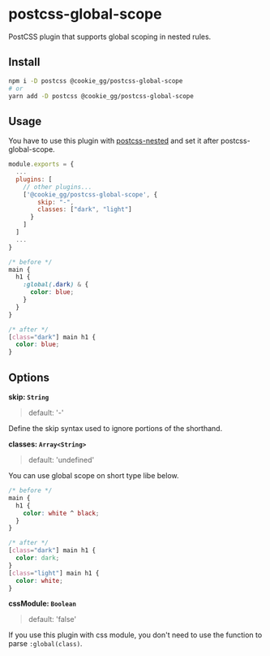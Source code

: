 # postcss-global-scope

PostCSS plugin that supports global scoping in nested rules.

## Install

```bash
npm i -D postcss @cookie_gg/postcss-global-scope
# or
yarn add -D postcss @cookie_gg/postcss-global-scope
```

## Usage

You have to use this plugin with [postcss-nested](https://github.com/postcss/postcss-nested) and set it after postcss-global-scope.

```js:postcss.config.js
module.exports = {
  ...
  plugins: [
    // other plugins...
    ['@cookie_gg/postcss-global-scope', {
        skip: "-",
        classes: ["dark", "light"]
      }
    ]
  ]
  ...
}
```

```css:style.css
/* before */
main {
  h1 {
    :global(.dark) & {
      color: blue;
    }
  }
}

/* after */
[class="dark"] main h1 {
  color: blue;
}
```

## Options

**skip: `String`**

> default: '-'

Define the skip syntax used to ignore portions of the shorthand.

**classes: `Array<String>`**

> default: 'undefined'

You can use global scope on short type libe below.

```css:style.css
/* before */
main {
  h1 {
    color: white ^ black;
  }
}

/* after */
[class="dark"] main h1 {
  color: dark;
}
[class="light"] main h1 {
  color: white;
}
```


**cssModule: `Boolean`**

> default: 'false'

If you use this plugin with css module, you don't need to use the function to parse `:global(class)`.